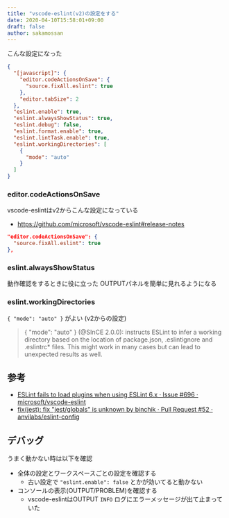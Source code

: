 ```yaml
---
title: "vscode-eslint(v2)の設定をする"
date: 2020-04-10T15:58:01+09:00
draft: false
author: sakamossan
---
```


こんな設定になった

```json
{
  "[javascript]": {
    "editor.codeActionsOnSave": {
      "source.fixAll.eslint": true
    },
    "editor.tabSize": 2
  },
  "eslint.enable": true,
  "eslint.alwaysShowStatus": true,
  "eslint.debug": false,
  "eslint.format.enable": true,
  "eslint.lintTask.enable": true,
  "eslint.workingDirectories": [
    {
      "mode": "auto"
    }
  ]
}
```


### editor.codeActionsOnSave

vscode-eslintはv2からこんな設定になっている

- https://github.com/microsoft/vscode-eslint#release-notes

```json
"editor.codeActionsOnSave": {
  "source.fixAll.eslint": true
},
```

### eslint.alwaysShowStatus

動作確認をするときに役に立った
OUTPUTパネルを簡単に見れるようになる

### eslint.workingDirectories

`{ "mode": "auto" }` がよい (v2からの設定)

> { "mode": "auto" } (@SInCE 2.0.0): instructs ESLint to infer a working directory based on the location of package.json, .eslintignore and .eslintrc* files. This might work in many cases but can lead to unexpected results as well.


## 参考

- [ESLint fails to load plugins when using ESLint 6.x · Issue #696 · microsoft/vscode-eslint](https://github.com/microsoft/vscode-eslint/issues/696)
- [fix(jest): fix "jest/globals" is unknown by binchik · Pull Request #52 · anvilabs/eslint-config](https://github.com/anvilabs/eslint-config/pull/52/files)

## デバッグ

うまく動かない時は以下を確認

- 全体の設定とワークスペースごとの設定を確認する
  - 古い設定で `"eslint.enable": false` とかが効いてると動かない
- コンソールの表示(OUTPUT/PROBLEM)を確認する
  - vscode-eslintはOUTPUT `INFO` ログにエラーメッセージが出て止まっていた
